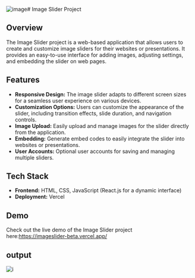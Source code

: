 ![image](https://github.com/Dharshini-S12/Image_slider/assets/118833017/5a9b3553-4b2c-4ea9-84d0-f62b88c9303d)# Image Slider Project

## Overview
The Image Slider project is a web-based application that allows users to create and customize image sliders for their websites or presentations. It provides an easy-to-use interface for adding images, adjusting settings, and embedding the slider on web pages.

## Features
- **Responsive Design:** The image slider adapts to different screen sizes for a seamless user experience on various devices.
- **Customization Options:** Users can customize the appearance of the slider, including transition effects, slide duration, and navigation controls.
- **Image Upload:** Easily upload and manage images for the slider directly from the application.
- **Embedding:** Generate embed codes to easily integrate the slider into websites or presentations.
- **User Accounts:** Optional user accounts for saving and managing multiple sliders.

## Tech Stack
- **Frontend:** HTML, CSS, JavaScript (React.js for a dynamic interface)
- **Deployment:** Vercel

## Demo
Check out the live demo of the Image Slider project here:https://imageslider-beta.vercel.app/

## output
![i](https://github.com/Dharshini-S12/Image_slider/assets/118833017/94636594-f15e-412f-b051-260a76d285b6)


 
